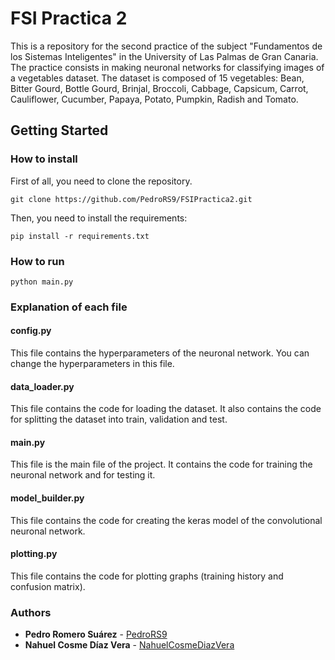# FSI Practica 2

This is a repository for the second practice of the subject "Fundamentos de los Sistemas Inteligentes" in the University of Las Palmas de Gran Canaria.
The practice consists in making neuronal networks for classifying images of a vegetables dataset. The dataset is composed of 15 vegetables: Bean, Bitter Gourd, Bottle Gourd, Brinjal, Broccoli, Cabbage, Capsicum, Carrot, Cauliflower, Cucumber, Papaya, Potato, Pumpkin, Radish and Tomato.

## Getting Started

### How to install

First of all, you need to clone the repository.

```
git clone https://github.com/PedroRS9/FSIPractica2.git
```

Then, you need to install the requirements:

```
pip install -r requirements.txt
```

### How to run

```commandline
python main.py
```

### Explanation of each file

#### config.py

This file contains the hyperparameters of the neuronal network. You can change the hyperparameters in this file.

#### data_loader.py
This file contains the code for loading the dataset. It also contains the code for splitting the dataset into train, validation and test.

#### main.py
This file is the main file of the project. It contains the code for training the neuronal network and for testing it.

#### model_builder.py
This file contains the code for creating the keras model of the convolutional neuronal network.

#### plotting.py
This file contains the code for plotting graphs (training history and confusion matrix).

### Authors
* **Pedro Romero Suárez** - [PedroRS9](https://github.com/PedroRS9)
* **Nahuel Cosme Díaz Vera** - [NahuelCosmeDiazVera](https://github.com/NahuelCosme-DiazVera)
